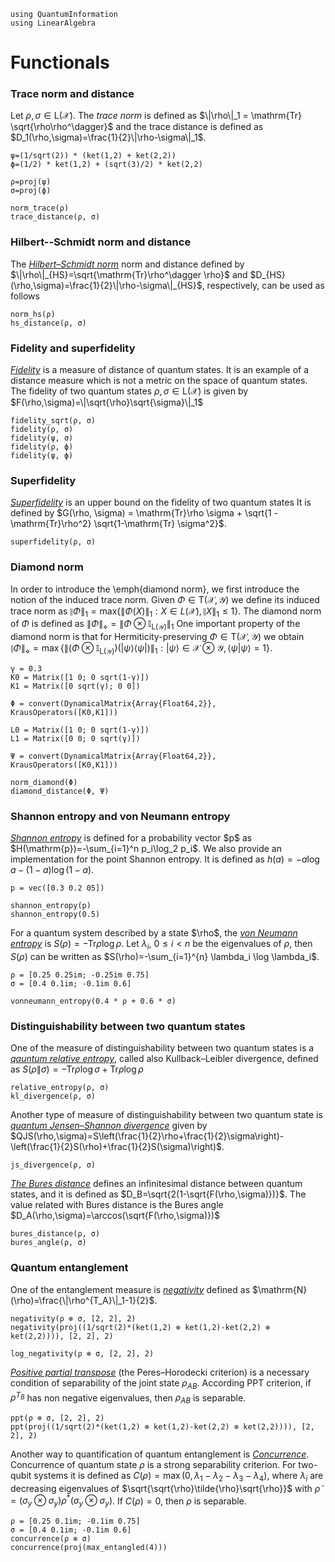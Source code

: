 ```@setup QuantumInformation
using QuantumInformation
using LinearAlgebra
```

# Functionals

### Trace norm and distance
Let $\rho, \sigma \in
\mathrm{L}(\mathcal{X})$. The *trace norm* is defined as $\|\rho\|_1 =
\mathrm{Tr} \sqrt{\rho\rho^\dagger}$ and the trace distance is defined as
$D_1(\rho,\sigma)=\frac{1}{2}\|\rho-\sigma\|_1$.
```@repl QuantumInformation
ψ=(1/sqrt(2)) * (ket(1,2) + ket(2,2))
ϕ=(1/2) * ket(1,2) + (sqrt(3)/2) * ket(2,2)

ρ=proj(ψ)
σ=proj(ϕ)

norm_trace(ρ)
trace_distance(ρ, σ)
```

### Hilbert--Schmidt norm and distance
The [*Hilbert–Schmidt norm*](https://en.wikipedia.org/wiki/Hilbert%E2%80%93Schmidt_operator) norm and distance defined by $\|\rho\|_{HS}=\sqrt{\mathrm{Tr}\rho^\dagger \rho}$ and
$D_{HS}(\rho,\sigma)=\frac{1}{2}\|\rho-\sigma\|_{HS}$, respectively, can be used as follows
```@repl QuantumInformation
norm_hs(ρ)
hs_distance(ρ, σ)
```

### Fidelity and superfidelity
[*Fidelity*](https://en.wikipedia.org/wiki/Fidelity_of_quantum_states) is a measure of distance of quantum states. It is an example of a
distance measure which is not a metric on the space of quantum states. The
fidelity of two quantum states $\rho, \sigma \in \mathrm{L}(\mathcal{X})$ is
given by
$F(\rho,\sigma)=\|\sqrt{\rho}\sqrt{\sigma}\|_1$
```@repl QuantumInformation
fidelity_sqrt(ρ, σ)
fidelity(ρ, σ)
fidelity(ψ, σ)
fidelity(ρ, ϕ)
fidelity(ψ, ϕ)
```
### Superfidelity
[*Superfidelity*](https://www.quantiki.org/wiki/superfidelity) is an upper bound on the fidelity of two quantum states
It is defined by
$G(\rho, \sigma) = \mathrm{Tr}\rho \sigma + \sqrt{1 - \mathrm{Tr}\rho^2}
\sqrt{1-\mathrm{Tr} \sigma^2}$.

```@repl QuantumInformation
superfidelity(ρ, σ)
```

### Diamond norm
In order to introduce the \emph{diamond norm}, we first introduce the notion of
the
induced trace norm. Given $\Phi \in \mathrm{T}(\mathcal{X}, \mathcal{Y})$ we
define its
induced trace
norm as $\| \Phi \|_1 = \mathrm{max} \left\{ \| \Phi(X) \|_1: X \in
L(\mathcal{X}), \| X
\|_1 \leq 1 \right\}$.
The diamond norm of $\Phi$ is defined as
$\| \Phi \|_\diamond = \| \Phi \otimes \mathbb{I}_{\mathrm{L}(\mathcal{Y})} \|_1$
One important property of the diamond norm is that for Hermiticity-preserving
$\Phi \in \mathrm{T}(\mathcal{X}, \mathcal{Y})$ we obtain
$\| \Phi \|_\diamond = \max \left\{ \left\| (\Phi \otimes
\mathbb{I}_{\mathrm{L}(\mathcal{Y})})
	\left(|\psi\rangle\langle\psi| \right )\right\|_1: |\psi\rangle \in
	\mathcal{X} \otimes
	\mathcal{Y},
	\langle\psi|\psi\rangle=1 \right\}$.

```@repl QuantumInformation
γ = 0.3
K0 = Matrix([1 0; 0 sqrt(1-γ)])
K1 = Matrix([0 sqrt(γ); 0 0])

Φ = convert(DynamicalMatrix{Array{Float64,2}}, KrausOperators([K0,K1]))

L0 = Matrix([1 0; 0 sqrt(1-γ)])
L1 = Matrix([0 0; 0 sqrt(γ)])

Ψ = convert(DynamicalMatrix{Array{Float64,2}}, KrausOperators([K0,K1]))

norm_diamond(Φ)
diamond_distance(Φ, Ψ)
```

### Shannon entropy and von Neumann entropy
[*Shannon entropy*](https://en.wikipedia.org/wiki/Entropy_(information_theory)) is defined for a probability vector $p$ as $H(\mathrm{p})=-\sum_{i=1}^n
p_i\log_2 p_i$. We also provide an implementation for the point Shannon entropy.
It is defined as $h(a) = -a \log a - (1-a)\log(1-a)$.

```@repl QuantumInformation
p = vec([0.3 0.2 05])

shannon_entropy(p)
shannon_entropy(0.5)
```

For a quantum system described by a state \$\\rho\$, the [*von Neumann entropy*](https://en.wikipedia.org/wiki/Von_Neumann_entropy) is $S(\rho)=-\mathrm{Tr} \rho \log \rho$. Let $\lambda_i$,  $0\leq i < n$ be the
eigenvalues of $\rho$, then $S(\rho)$ can be written as $S(\rho)=-\sum_{i=1}^{n}
\lambda_i \log \lambda_i$.
```@repl QuantumInformation
ρ = [0.25 0.25im; -0.25im 0.75]
σ = [0.4 0.1im; -0.1im 0.6]

vonneumann_entropy(0.4 * ρ + 0.6 * σ)
```

### Distinguishability between two quantum states
One of the measure of distinguishability between two quantum states is a [*qauntum relative entropy*](https://en.wikipedia.org/wiki/Quantum_relative_entropy), called also Kullback–Leibler divergence, defined as
$S(\rho\|\sigma)=-\mathrm{Tr}\rho\log\sigma + \mathrm{Tr}\rho\log\rho$
```@repl QuantumInformation
relative_entropy(ρ, σ)
kl_divergence(ρ, σ)
```

Another type of measure of distinguishability between two quantum state is [*quantum Jensen–Shannon divergence*](https://en.wikipedia.org/wiki/Jensen%E2%80%93Shannon_divergence#Quantum_Jensen%E2%80%93Shannon_divergence) given by
$QJS(\rho,\sigma)=S\left(\frac{1}{2}\rho+\frac{1}{2}\sigma\right)-
\left(\frac{1}{2}S(\rho)+\frac{1}{2}S(\sigma)\right)$.
```@repl QuantumInformation
js_divergence(ρ, σ)
```

[*The Bures distance*](https://en.wikipedia.org/wiki/Bures_metric) defines an infinitesimal distance between quantum
states, and it is defined as $D_B=\sqrt{2(1-\sqrt{F(\rho,\sigma)})}$. The value
related with Bures distance is the Bures angle
$D_A(\rho,\sigma)=\arccos(\sqrt{F(\rho,\sigma)})$
```@repl QuantumInformation
bures_distance(ρ, σ)
bures_angle(ρ, σ)
```

### Quantum entanglement
One of the entanglement measure is [*negativity*](https://en.wikipedia.org/wiki/Negativity_(quantum_mechanics)) defined as
$\mathrm{N}(\rho)=\frac{\|\rho^{T_A}\|_1-1}{2}$.
```@repl QuantumInformation
negativity(ρ ⊗ σ, [2, 2], 2)
negativity(proj((1/sqrt(2)*(ket(1,2) ⊗ ket(1,2)-ket(2,2) ⊗ ket(2,2)))), [2, 2], 2)

log_negativity(ρ ⊗ σ, [2, 2], 2)
```

[*Positive partial transpose*](https://en.wikipedia.org/wiki/Peres%E2%80%93Horodecki_criterion) (the Peres–Horodecki criterion) is a necessary
condition of separability of the joint state $\rho_{AB}$. According PPT
criterion, if $\rho^{T_B}$ has non negative eigenvalues, then $\rho_{AB}$ is
separable.

```@repl QuantumInformation
ppt(ρ ⊗ σ, [2, 2], 2)
ppt(proj((1/sqrt(2)*(ket(1,2) ⊗ ket(1,2)-ket(2,2) ⊗ ket(2,2)))), [2, 2], 2)
```

Another way to quantification of quantum entanglement is [*Concurrence*](https://en.wikipedia.org/wiki/Concurrence_(quantum_computing)). Concurrence of quantum state $\rho$ is a strong
separability criterion. For two-qubit systems it is defined as
$C(\rho)=\max(0,\lambda_1-\lambda_2-\lambda_3-\lambda_4)$, where $\lambda_i$ are
decreasing eigenvalues of $\sqrt{\sqrt{\rho}\tilde{\rho}\sqrt{\rho}}$ with
$\tilde{\rho}=(\sigma_y\otimes\sigma_y)\rho^*(\sigma_y\otimes\sigma_y)$. If
$C(\rho)=0$, then $\rho$ is separable.
```@repl QuantumInformation
ρ = [0.25 0.1im; -0.1im 0.75]
σ = [0.4 0.1im; -0.1im 0.6]
concurrence(ρ ⊗ σ)
concurrence(proj(max_entangled(4)))
```
